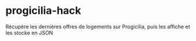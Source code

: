 # progicilia-hack
Récupère les dernières offres de logements sur Progicilia, puis les affiche et les stocke en JSON
